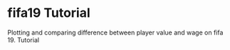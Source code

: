# fifa19 Tutorial
Plotting and comparing difference between player value and wage on fifa 19. Tutorial

